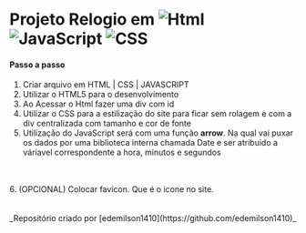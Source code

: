 # Projeto Relogio em <img src="https://camo.githubusercontent.com/c8d13e1c596a6726b1da8475a9299fac133f95ef009083b48be01f975a44987e/68747470733a2f2f696d672e736869656c64732e696f2f62616467652f2d48544d4c2d3035313232413f7374796c653d666c6174266c6f676f3d48544d4c35" alt="Html"> <img src="https://camo.githubusercontent.com/6e8ce928be6e5866e27140eb0bb25479b52137d75ee0196e7b67c91038a9abc3/68747470733a2f2f696d672e736869656c64732e696f2f62616467652f2d4a6176615363726970742d3035313232413f7374796c653d666c6174266c6f676f3d6a617661736372697074" alt="JavaScript"> <img src="https://camo.githubusercontent.com/d738d76484d50c8345c2d01e39364b707285bc7936140858e7909dfe6424efb2/68747470733a2f2f696d672e736869656c64732e696f2f62616467652f2d4353532d3035313232413f7374796c653d666c6174266c6f676f3d43535333266c6f676f436f6c6f723d313537324236" alt='CSS'>
#### Passo a passo
1. Criar arquivo em HTML | CSS | JAVASCRIPT
2. Utilizar o HTML5 para o desenvolvimento
3. Ao Acessar o Html fazer uma div com id
4. Utilizar o CSS para a estilização do site para ficar sem rolagem e com a div centralizada com tamanho e cor de fonte
5. Utilização do JavaScript será com uma função **arrow**. Na qual vai puxar os dados por uma biblioteca interna chamada Date e ser atribuido a váriavel correspondente a hora, minutos e segundos
<br>
<br>
6. (OPCIONAL) Colocar favicon. Que é o icone no site.
<br>
<br>
<br>
_Repositório criado por [edemilson1410](https://github.com/edemilson1410)_